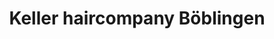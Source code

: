 ---
title: "Keller haircompany Böblingen"
url: /boeblingen/keller-haircompany-boeblingen/
shop: Friseur
---